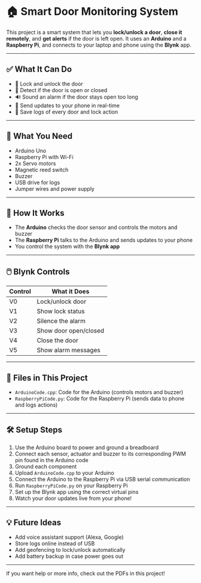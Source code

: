# 🏠 Smart Door Monitoring System

This project is a smart system that lets you **lock/unlock a door**, **close it remotely**, and **get alerts** if the door is left open. It uses an **Arduino** and a **Raspberry Pi**, and connects to your laptop and phone using the **Blynk** app.

---

## ✅ What It Can Do

- 🔐 Lock and unlock the door 
- 🚪 Detect if the door is open or closed  
- 🔊 Sound an alarm if the door stays open too long  
- 📲 Send updates to your phone in real-time  
- 📝 Save logs of every door and lock action  

---

## 🧰 What You Need

- Arduino Uno  
- Raspberry Pi with Wi-Fi  
- 2x Servo motors  
- Magnetic reed switch  
- Buzzer  
- USB drive for logs  
- Jumper wires and power supply  

---

## 🔌 How It Works

- The **Arduino** checks the door sensor and controls the motors and buzzer  
- The **Raspberry Pi** talks to the Arduino and sends updates to your phone  
- You control the system with the **Blynk app**  

---

## 🖱️ Blynk Controls

| Control | What it Does |
|--------|----------------|
| V0     | Lock/unlock door |
| V1     | Show lock status |
| V2     | Silence the alarm |
| V3     | Show door open/closed |
| V4     | Close the door |
| V5     | Show alarm messages |

---

## 📂 Files in This Project

- `ArduinoCode.cpp`: Code for the Arduino (controls motors and buzzer)  
- `RaspberryPiCode.py`: Code for the Raspberry Pi (sends data to phone and logs actions)  

---

## 🛠️ Setup Steps

1. Use the Arduino board to power and ground a breadboard
2. Connect each sensor, actuator and buzzer to its corresponding PWM pin found in the Arduino code
3. Ground each component
4. Upload `ArduinoCode.cpp` to your Arduino
5. Connect the Arduino to the Raspberry Pi via USB serial communication
6. Run `RaspberryPiCode.py` on your Raspberry Pi
7. Set up the Blynk app using the correct virtual pins
8. Watch your door updates live from your phone!

---

## 💡 Future Ideas

- Add voice assistant support (Alexa, Google)  
- Store logs online instead of USB  
- Add geofencing to lock/unlock automatically  
- Add battery backup in case power goes out  

---

If you want help or more info, check out the PDFs in this project!
